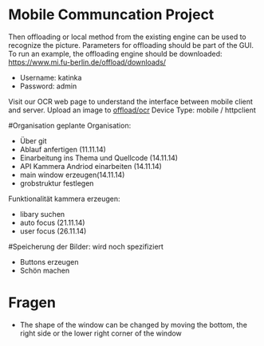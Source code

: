 # Mobile Communcation Project

Then offloading or local method from the existing engine can be used to recognize the picture.
Parameters for offloading should be part of the GUI.
To run an example, the offloading engine should be downloaded:
https://www.mi.fu-berlin.de/offload/downloads/

* Username: katinka
* Password: admin

Visit our OCR web page to understand the interface between mobile client and server.
Upload an image to [offload/ocr](https://www.mi.fu-berlin.de/offload/ocr/)
Device Type: mobile / httpclient

#Organisation
geplante Organisation:
* Über git
* Ablauf anfertigen (11.11.14)
* Einarbeitung ins Thema und Quellcode (14.11.14)
* API Kammera Andriod einarbeiten (14.11.14)
* main window erzeugen(14.11.14)
* grobstruktur festlegen

Funktionalität kammera erzeugen: 
* libary suchen
* auto focus (21.11.14)
* user focus (26.11.14)



#Speicherung der Bilder: wird noch spezifiziert
* Buttons erzeugen
* Schön machen



# Fragen 
* The shape of the window can be changed by moving the bottom, the right side or the
lower right corner of the window
